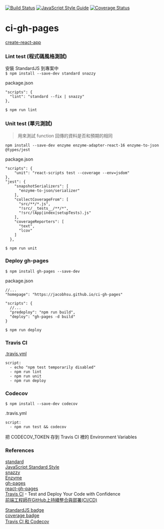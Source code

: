 [![Build Status](https://travis-ci.org/JacobHsu/ci-gh-pages.svg?branch=master)](https://travis-ci.org/JacobHsu/ci-gh-pages)
[![JavaScript Style Guide](https://img.shields.io/badge/code_style-standard-brightgreen.svg)](https://standardjs.com)
[![Coverage Status][codecov-image]][codecov-url]

[codecov-image]: https://img.shields.io/codecov/c/github/JacobHsu/ci-gh-pages.svg
[codecov-url]: https://codecov.io/gh/JacobHsu/ci-gh-pages


# ci-gh-pages

[create-react-app](https://github.com/facebook/create-react-app)  

### Lint test  (程式碼風格測試)
安裝 StandardJS 到專案中  
`$ npm install --save-dev standard snazzy`  

package.json
```
"scripts": {
  "lint": "standard --fix | snazzy"
},
```

`$ npm run lint`

### Unit test (單元測試)
> 用來測試 function 回傳的資料是否和預期的相同

`npm install --save-dev enzyme enzyme-adapter-react-16 enzyme-to-json @types/jest`  

package.json
```
"scripts": {
    "unit": "react-scripts test --coverage --env=jsdom"
},
"jest": {
    "snapshotSerializers": [
      "enzyme-to-json/serializer"
    ],
    "collectCoverageFrom": [
      "src/**/*.js",
      "!src/__tests__/**/*",
      "!src/(App|index|setupTests).js"
    ],
    "coverageReporters": [
      "text",
      "lcov"
    ]
  },
```

`$ npm run unit`

### Deploy gh-pages

`$ npm install gh-pages --save-dev`  

package.json
```
//...
"homepage": "https://jacobhsu.github.io/ci-gh-pages"

"scripts": {
  //...
  "predeploy": "npm run build",
  "deploy": "gh-pages -d build"
}
```

`$ npm run deploy`

### Travis CI

[.travis.yml](https://docs.travis-ci.com/user/tutorial/)  
```
script:
  - echo "npm test temporarily disabled"
  - npm run lint
  - npm run unit
  - npm run deploy
```

### Codecov 

`$ npm install --save-dev codecov`

.travis.yml
```
script:
  - npm run test && codecov
```

把 CODECOV_TOKEN 存到 Travis CI 裡的 Environment Variables

### References

[standard](https://www.npmjs.com/package/standard)  
[JavaScript Standard Style](https://standardjs.com/readme-zhtw.html)  
[snazzy](https://www.npmjs.com/package/snazzy)    
[Enzyme](https://www.npmjs.com/package/enzyme)  
[gh-pages](https://www.npmjs.com/package/gh-pages)  
[react-gh-pages](https://github.com/gitname/react-gh-pages)    
[Travis CI](https://travis-ci.org/) - Test and Deploy Your Code with Confidence  
[前端工程師在GitHub上持續整合與部署(CI/CD)](https://medium.com/@sky172839465/%E5%89%8D%E7%AB%AF%E5%B7%A5%E7%A8%8B%E5%B8%AB%E5%9C%A8github%E4%B8%8A%E6%8C%81%E7%BA%8C%E6%95%B4%E5%90%88%E8%88%87%E9%83%A8%E7%BD%B2-ci-cd-9735f622ae68)  

[StandardJS badge](https://standardjs.com/#is-there-a-readme-badge)  
[coverage badge](https://codecov.io/gh)  
[Travis CI 和 Codecov](https://segmentfault.com/a/1190000004415437)  